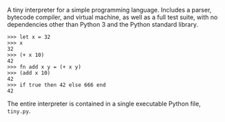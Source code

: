 A tiny interpreter for a simple programming language. Includes a parser, bytecode compiler, and virtual machine, as well as a full test suite, with no dependencies other than Python 3 and the Python standard library.

```
>>> let x = 32
>>> x
32
>>> (+ x 10)
42
>>> fn add x y = (+ x y)
>>> (add x 10)
42
>>> if true then 42 else 666 end
42
```

The entire interpreter is contained in a single executable Python file, `tiny.py`.
